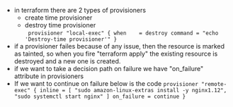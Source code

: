 - in terraform there are 2 types of provisioners
    - create time provisioner
    - destroy time provisioner</br>
    ` provisioner "local-exec" {
    when    = destroy
    command = "echo 'Destroy-time provisioner'"
  }`
- if a provisioner failes because of any issue, then the resource is marked as tainted, so when you fire "terraform apply" the existing resource is destroyed and a new one is created.
- if we want to take a decision path on failure we have "on_failure" attribute in provisioners
- If we want to continue on failure below is the code
   `provisioner "remote-exec" {
    inline = [
      "sudo amazon-linux-extras install -y nginx1.12",
      "sudo systemctl start nginx"
    ]
     on_failure = continue
  }`